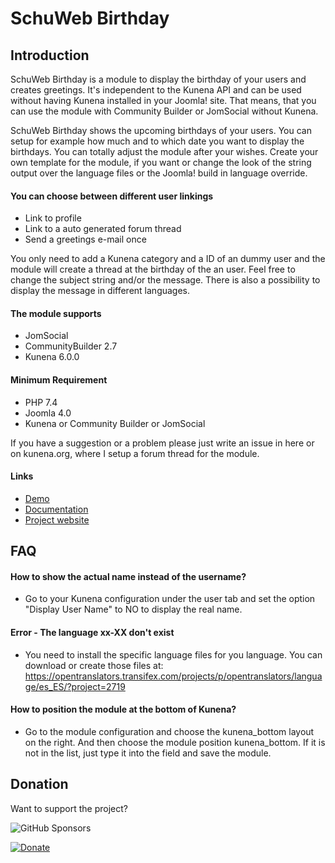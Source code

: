 # SchuWeb Birthday #
## Introduction ##
SchuWeb Birthday is a module to display the birthday of your users and creates greetings. It's independent to the Kunena API and can be used without having Kunena installed in your Joomla! site. That means, that you can use the module with Community Builder or JomSocial without Kunena.

SchuWeb Birthday shows the upcoming birthdays of your users. You can setup for example how much and to which date you want to display the birthdays. You can totally adjust the module after your wishes. Create your own template for the module, if you want or change the look of the string output over the language files or the Joomla! build in language override.

#### You can choose between different user linkings ####
- Link to profile
- Link to a auto generated forum thread
- Send a greetings e-mail once

You only need to add a Kunena category and a ID of an dummy user and the module will create a thread at the birthday of the an user. Feel free to change the subject string and/or the message. There is also a possibility to display the message in different languages.

#### The module supports ####
- JomSocial
- CommunityBuilder 2.7
- Kunena 6.0.0

#### Minimum Requirement ####
- PHP 7.4
- Joomla 4.0
- Kunena or Community Builder or JomSocial

If you have a suggestion or a problem please just write an issue in here or on kunena.org, where I setup a forum thread for the module.

#### Links
- [Demo](https://demo.schultschik.com/)
- [Documentation](https://extensions.schultschik.com/documentation/schuweb-birthday-module)
- [Project website](https://extensions.schultschik.com/schuweb-birthday-module)

## FAQ ##

#### How to show the actual name instead of the username? ####
- Go to your Kunena configuration under the user tab and set the option "Display User Name" to NO to display the real name.

#### Error - The language xx-XX don't exist ####
- You need to install the specific language files for you language. You can download or create those files at: https://opentranslators.transifex.com/projects/p/opentranslators/language/es_ES/?project=2719

#### How to position the module at the bottom of Kunena? ####
- Go to the module configuration and choose the kunena_bottom layout on the right. And then choose the module position kunena_bottom. If it is not in the list, just type it into the field and save the module.

## Donation
Want to support the project? 

![GitHub Sponsors](https://img.shields.io/github/sponsors/svanschu?style=social)

[![Donate](https://img.shields.io/badge/Donate-PayPal-green)](https://paypal.me/SchuWeb?locale.x=de_DE)
